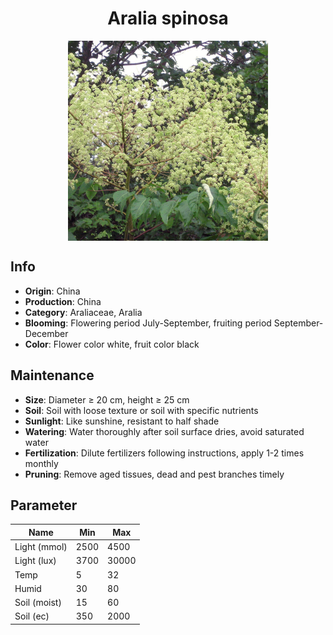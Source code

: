 <h1 align='center'>Aralia spinosa</h1>
<p align="center">
    <img 
        align='center'
        width='320'
        src="../images/aralia spinosa.png" 
        alt='Aralia spinosa' />
</p>

## Info

 - **Origin**: China
 - **Production**: China
 - **Category**: Araliaceae, Aralia
 - **Blooming**: Flowering period July-September, fruiting period September-December
 - **Color**: Flower color white, fruit color black

## Maintenance

 - **Size**: Diameter ≥ 20 cm, height ≥ 25 cm
 - **Soil**: Soil with loose texture or soil with specific nutrients
 - **Sunlight**: Like sunshine, resistant to half shade
 - **Watering**: Water thoroughly after soil surface dries, avoid saturated water
 - **Fertilization**: Dilute fertilizers following instructions, apply 1-2 times monthly
 - **Pruning**: Remove aged tissues, dead and pest branches timely

## Parameter

| Name         | Min  | Max   |
|--------------|------|-------|
| Light (mmol) | 2500 | 4500  |
| Light (lux)  | 3700 | 30000 |
| Temp         | 5    | 32    |
| Humid        | 30   | 80    |
| Soil (moist) | 15   | 60    |
| Soil (ec)    | 350  | 2000  |